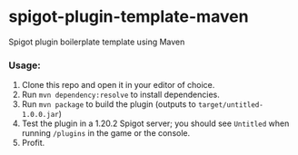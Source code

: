 # spigot-plugin-template-maven

Spigot plugin boilerplate template using Maven

### Usage:

1. Clone this repo and open it in your editor of choice.
2. Run `mvn dependency:resolve` to install dependencies.
3. Run `mvn package` to build the plugin (outputs to `target/untitled-1.0.0.jar`)
4. Test the plugin in a 1.20.2 Spigot server; you should see `Untitled` when running `/plugins` in the game or the console.
5. Profit.
